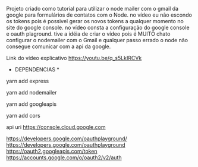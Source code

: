 Projeto criado como tutorial para utilizar o node mailer com o gmail da google para formulários de contatos com o Node.
no vídeo eu não escondo os tokens pois é possivel gerar os novos tokens a qualquer momento no site do google console.
no vídeo consta a configuração do google console e oauth plaground.
tive a idéia de criar o vídeo pois é MUITO chato configurar o nodemailer com o Gmail e qualquer passo errado o node não consegue comunicar com a api da google.

Link do vídeo explicativo https://youtu.be/q_s5LkIRCVk


* DEPENDENCIAS *

yarn add express

yarn add nodemailer

yarn add googleapis

yarn add cors





api uri https://console.cloud.google.com

https://developers.google.com/oauthplayground/
https://developers.google.com/oauthplayground
https://oauth2.googleapis.com/token
https://accounts.google.com/o/oauth2/v2/auth
